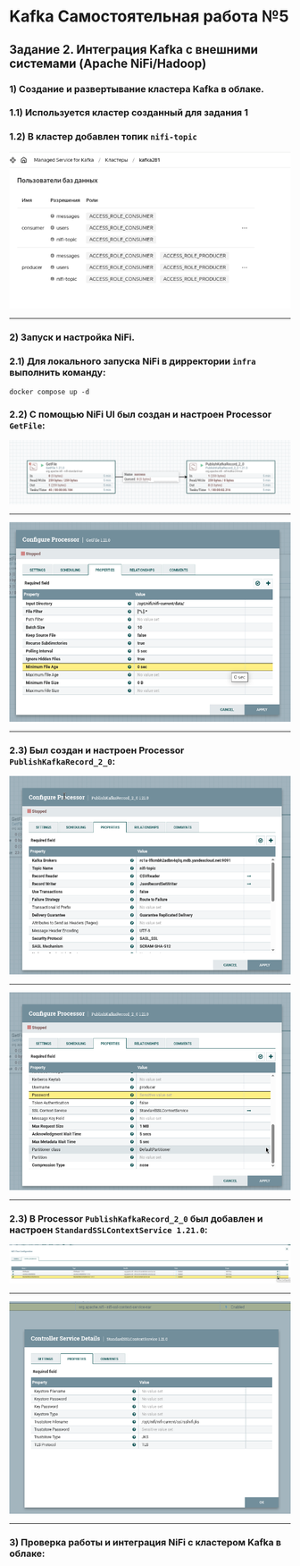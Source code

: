 # Kafka Самостоятельная работа №5
## Задание 2. Интеграция Kafka с внешними системами (Apache NiFi/Hadoop)

### 1) Создание и развертывание кластера Kafka в облаке.
### 1.1) Используется кластер созданный для задания 1
### 1.2) В кластер добавлен топик `nifi-topic`
![total](screenshots/001.png)
___
### 2) Запуск и настройка NiFi.
### 2.1) Для локального запуска NiFi в дирректории `infra` выполнить команду:
```
docker compose up -d
```
### 2.2) С помощью NiFi UI был создан и настроен Processor `GetFile`:
![total](screenshots/002.png)
___
![total](screenshots/003.png)
___
### 2.3) Был создан и настроен Processor `PublishKafkaRecord_2_0`:
![total](screenshots/004.png)
___
![total](screenshots/005.png)
___
### 2.3) В Processor `PublishKafkaRecord_2_0` был добавлен и настроен `StandardSSLContextService 1.21.0`:
![total](screenshots/006.png)
___
![total](screenshots/007.png)
___
### 3) Проверка работы и интеграция  NiFi с кластером Kafka в облаке:


